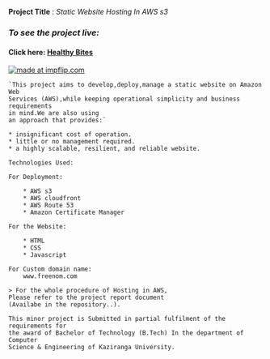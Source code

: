 **Project Title** : _Static Website Hosting In AWS s3_

### _To see the project live:_

#### Click here: [Healthy Bites](https://healthy-bites.tk/)

<a href="https://imgflip.com/gif/4osqxb"><img src="https://imgflip.com/4osqxb.gif" title="made at impflip.com"/></a>
```
`This project aims to develop,deploy,manage a static website on Amazon Web 
Services (AWS),while keeping operational simplicity and business requirements
in mind.We are also using
an approach that provides:`

* insignificant cost of operation.
* little or no management required.
* a highly scalable, resilient, and reliable website.

```

```
Technologies Used:

For Deployment:

    * AWS s3
    * AWS cloudfront
    * AWS Route 53
    * Amazon Certificate Manager

For the Website:

    * HTML
    * CSS
    * Javascript

For Custom domain name:
    www.freenom.com

```

```
> For the whole procedure of Hosting in AWS, 
Please refer to the project report document
(Availabe in the repository..).

```

```
This minor project is Submitted in partial fulfilment of the requirements for 
the award of Bachelor of Technology (B.Tech) In the department of Computer 
Science & Engineering of Kaziranga University.

```
